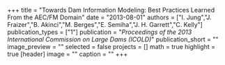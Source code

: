 +++
title = "Towards Dam Information Modeling: Best Practices Learned From the AEC/FM Domain"
date = "2013-08-01"
authors = ["I. Jung","J. Fraizer","B. Akinci","M. Berges","E. Semiha","J. H. Garrett","C. Kelly"]
publication_types = ["1"]
publication = "_Proceedings of the 2013 International Commission on Large Dams (ICOLD)_"
publication_short = ""
image_preview = ""
selected = false
projects = []
math = true
highlight = true
[header]
image = ""
caption = ""
+++

